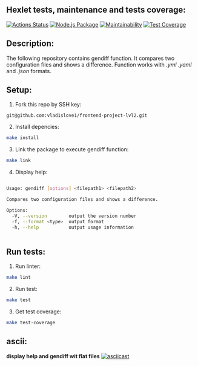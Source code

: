 ## Hexlet tests, maintenance and tests coverage:
[![Actions Status](https://github.com/vlad1slove1/frontend-project-lvl2/workflows/hexlet-check/badge.svg)](https://github.com/vlad1slove1/frontend-project-lvl2/actions)
[![Node.js Package](https://github.com/vlad1slove1/frontend-project-lvl2/actions/workflows/nodejs.yml/badge.svg)](https://github.com/vlad1slove1/frontend-project-lvl2/actions/workflows/nodejs.yml)
[![Maintainability](https://api.codeclimate.com/v1/badges/43dd356ce76f5118988c/maintainability)](https://codeclimate.com/github/vlad1slove1/frontend-project-lvl2/maintainability)
[![Test Coverage](https://api.codeclimate.com/v1/badges/43dd356ce76f5118988c/test_coverage)](https://codeclimate.com/github/vlad1slove1/frontend-project-lvl2/test_coverage)

## Description:

The following repository contains gendiff function. It compares two configuration files and shows a difference. Function works with *.yml* *.yaml* and *.json* formats.

## Setup:

1) Fork this repo by SSH key:

```
git@github.com:vlad1slove1/frontend-project-lvl2.git
```

2) Install depencies:

```sh
make install
```

3) Link the package to execute gendiff function:

```sh
make link
```

4) Display help:

```sh

Usage: gendiff [options] <filepath1> <filepath2>

Compares two configuration files and shows a difference.

Options:
  -V, --version        output the version number
  -f, --format <type>  output format
  -h, --help           output usage information
      
```     

## Run tests:

1) Run linter:

```sh
make lint
```

2) Run test:

```sh
make test
```

3) Get test coverage:

```sh
make test-coverage
```

## ascii:

**display help and gendiff wit flat files**
[![asciicast](https://asciinema.org/a/473091.svg)](https://asciinema.org/a/473091)
